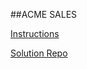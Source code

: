 ##ACME SALES

[Instructions](https://www.youtube.com/watch?v=UoMPELC98e4)

[Solution Repo](https://github.com/ericpkatz/acme_sales_demo)